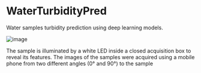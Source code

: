# WaterTurbidityPred
Water samples turbidity prediction using deep learning models.

![image](https://user-images.githubusercontent.com/65201937/193993821-72d86ea3-6de4-48b3-b730-cb6b9b394089.png)

The sample is illuminated by a white LED inside a closed acquisition box to reveal its features. The images of the samples were acquired using a mobile phone from two different angles (0° and 90°) to the sample
